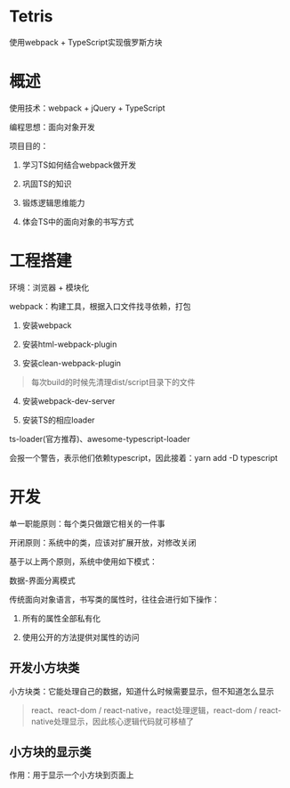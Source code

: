 # Tetris
使用webpack + TypeScript实现俄罗斯方块

# 概述

使用技术：webpack + jQuery + TypeScript 

编程思想：面向对象开发

项目目的：

1. 学习TS如何结合webpack做开发

2. 巩固TS的知识

3. 锻炼逻辑思维能力

4. 体会TS中的面向对象的书写方式




# 工程搭建

环境：浏览器 + 模块化

webpack：构建工具，根据入口文件找寻依赖，打包

1. 安装webpack

2. 安装html-webpack-plugin

3. 安装clean-webpack-plugin

> 每次build的时候先清理dist/script目录下的文件

4. 安装webpack-dev-server

5. 安装TS的相应loader

ts-loader(官方推荐)、awesome-typescript-loader

会报一个警告，表示他们依赖typescript，因此接着：yarn add -D typescript

# 开发

单一职能原则：每个类只做跟它相关的一件事

开闭原则：系统中的类，应该对扩展开放，对修改关闭

基于以上两个原则，系统中使用如下模式：

数据-界面分离模式

传统面向对象语言，书写类的属性时，往往会进行如下操作：

1. 所有的属性全部私有化

2. 使用公开的方法提供对属性的访问

## 开发小方块类

小方块类：它能处理自己的数据，知道什么时候需要显示，但不知道怎么显示

> react、react-dom / react-native，react处理逻辑，react-dom / react-native处理显示，因此核心逻辑代码就可移植了

## 小方块的显示类

作用：用于显示一个小方块到页面上





